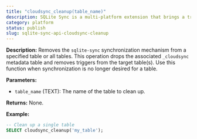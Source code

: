 ```yaml
---
title: "cloudsync_cleanup(table_name)"
description: SQLite Sync is a multi-platform extension that brings a true local-first experience to your applications with minimal effort.
category: platform
status: publish
slug: sqlite-sync-api-cloudsync-cleanup
---
```


**Description:** Removes the `sqlite-sync` synchronization mechanism from a specified table or all tables. This operation drops the associated `_cloudsync` metadata table and removes triggers from the target table(s). Use this function when synchronization is no longer desired for a table.

**Parameters:**

- `table_name` (TEXT): The name of the table to clean up.

**Returns:** None.

**Example:**

```sql
-- Clean up a single table
SELECT cloudsync_cleanup('my_table');

```
